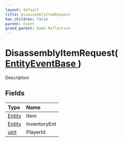 ```yaml
---
layout: default
title: DisassemblyItemRequest
has_children: false
parent: Event
grand_parent: Game Reflection
---
```

# DisassemblyItemRequest( [ EntityEventBase ](/riftbreaker-wiki/docs/game-reflection/events/entity_event_base/) )
Description 

## Fields

| Type | Name |
|:----------|:--------------|
| [Entity](/riftbreaker-wiki/docs/game-reflection/classes/entity/) | Item |
| [Entity](/riftbreaker-wiki/docs/game-reflection/classes/entity/) | InventoryEnt |
| [uint](/riftbreaker-wiki/docs/game-reflection/components/uint/) | PlayerId |

